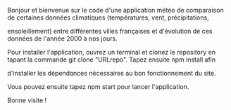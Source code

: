 Bonjour et bienvenue sur le code d'une application météo de comparaison de certaines données climatiques (températures, vent, précipitations,

ensoleillement) entre différentes villes françaises et d'évolution de ces données de l'année 2000 à nos jours.

Pour installer l'application, ouvrez un terminal et clonez le repository en tapant la commande git clone "URLrepo". Tapez ensuite npm install afin

d'installer les dépendances nécessaires au bon fonctionnement du site.

Vous pouvez ensuite tapez npm start pour lancer l'application.

Bonne visite !
